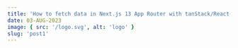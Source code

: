 ```yaml
---
title: 'How to fetch data in Next.js 13 App Router with tanStack/React-Query'
date: 03-AUG-2023
image: { src: '/logo.svg', alt: 'logo' }
slug: 'post1'
---
```


